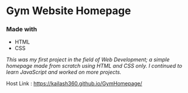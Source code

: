 # Gym Website Homepage
### Made with

- HTML 
- CSS

_This was my first project in the field of Web Development; a simple homepage made from scratch using HTML and CSS only. I continued to learn JavaScript and worked on more projects._

Host Link : https://kailash360.github.io/GymHomepage/
